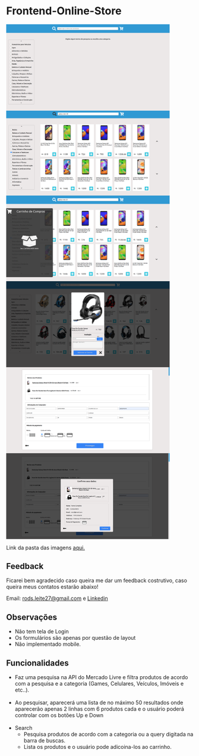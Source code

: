 # Frontend-Online-Store
<img align ="left" src="/src/img/app-images/app-1.png" width="440" alt="imagem-1" />
<img align ="center" src="/src/img/app-images/app-2.png" width="440" alt="imagem-2"/>
<img align ="left" src="/src/img/app-images/app-3.png" width="440" alt="imagem-3" />
<img align ="center" src="/src/img/app-images/app-6.png" width="440" alt="imagem-6"/>
<img align ="left" src="/src/img/app-images/app-4.png" width="440" alt="imagem-4"/>
<img align ="center" src="/src/img/app-images/app-5.png" width="440" alt="imagem-5" />

Link da pasta das imagens <a href="https://github.com/Rods27/frontend-online-store/tree/master/src/img/app-images/">aqui.</a>

## Feedback 

Ficarei bem agradecido caso queira me dar um feedback costrutivo, caso queira meus contatos estarão abaixo!

Email: rods.leite27@gmail.com e <a href="https://linkedin.com/in/rodrigoleite27">Linkedin</a>

## Observações

<ul>
  <li>Não tem tela de Login</li>
  <li>Os formulários são apenas por questão de layout</li>
  <li>Não implementado mobile.</li>
</ul>

## Funcionalidades

<ul>
  <li>Faz uma pesquisa na API do Mercado Livre e filtra produtos de acordo com a pesquisa e a categoria (Games, Celulares, Veículos, Imóveis e etc..).</li>
  <br>
  <li>Ao pesquisar, aparecerá uma lista de no máximo 50 resultados onde aparecerão apenas 2 linhas com 6 produtos cada e o usuário poderá controlar com os botões Up e Down</li>
  <br>
  <li>Search
    <ul>
      <li>Pesquisa produtos de acordo com a categoria ou a query digitada na barra de buscas.</li>  
      <li>Lista os produtos e o usuário pode adicoina-los ao carrinho. </li> 
    </ul>
  </li>

</ul>
